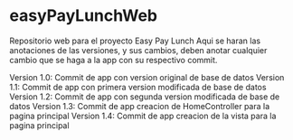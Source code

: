 # easyPayLunchWeb
Repositorio web para el proyecto Easy Pay Lunch
Aqui se haran las anotaciones de las versiones, y sus cambios, deben anotar cualquier cambio que se haga a la app con su respectivo commit.

Version 1.0: Commit de app con version original de base de datos
Version 1.1: Commit de app con primera version modificada de base de datos
Version 1.2: Commit de app con segunda version modificada de base de datos
Version 1.3: Commit de app creacion de HomeController para la pagina principal
Version 1.4: Commit de app creacion de la vista para la pagina principal
